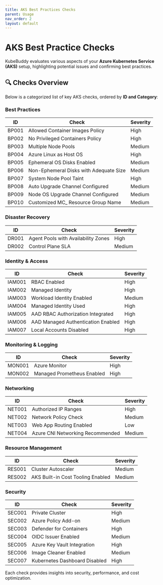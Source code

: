```yaml
---
title: AKS Best Practices Checks
parent: Usage
nav_order: 2
layout: default
---
```


# AKS Best Practice Checks

KubeBuddy evaluates various aspects of your **Azure Kubernetes Service (AKS)** setup, highlighting potential issues and confirming best practices.

## 🔍 Checks Overview

Below is a categorized list of key AKS checks, ordered by **ID and Category**:

### Best Practices

| ID    | Check                                   | Severity |
|-------|-----------------------------------------|----------|
| BP001 | Allowed Container Images Policy        | High     |
| BP002 | No Privileged Containers Policy        | High     |
| BP003 | Multiple Node Pools                    | Medium   |
| BP004 | Azure Linux as Host OS                 | High     |
| BP005 | Ephemeral OS Disks Enabled             | Medium   |
| BP006 | Non-Ephemeral Disks with Adequate Size | Medium   |
| BP007 | System Node Pool Taint                 | High     |
| BP008 | Auto Upgrade Channel Configured        | Medium   |
| BP009 | Node OS Upgrade Channel Configured     | Medium   |
| BP010 | Customized MC_ Resource Group Name     | Medium   |

### Disaster Recovery

| ID    | Check                                   | Severity |
|-------|-----------------------------------------|----------|
| DR001 | Agent Pools with Availability Zones    | High     |
| DR002 | Control Plane SLA                      | Medium   |

### Identity & Access

| ID    | Check                                   | Severity |
|-------|-----------------------------------------|----------|
| IAM001| RBAC Enabled                           | High     |
| IAM002| Managed Identity                       | High     |
| IAM003| Workload Identity Enabled              | Medium   |
| IAM004| Managed Identity Used                  | High     |
| IAM005| AAD RBAC Authorization Integrated      | High     |
| IAM006| AAD Managed Authentication Enabled     | High     |
| IAM007| Local Accounts Disabled                | High     |

### Monitoring & Logging

| ID    | Check                                   | Severity |
|-------|-----------------------------------------|----------|
| MON001| Azure Monitor                          | High     |
| MON002| Managed Prometheus Enabled             | High     |

### Networking

| ID    | Check                                   | Severity |
|-------|-----------------------------------------|----------|
| NET001| Authorized IP Ranges                   | High     |
| NET002| Network Policy Check                   | Medium   |
| NET003| Web App Routing Enabled                | Low      |
| NET004| Azure CNI Networking Recommended       | Medium   |

### Resource Management

| ID    | Check                                   | Severity |
|-------|-----------------------------------------|----------|
| RES001| Cluster Autoscaler                     | Medium   |
| RES002| AKS Built-in Cost Tooling Enabled      | Medium   |

### Security

| ID    | Check                                   | Severity |
|-------|-----------------------------------------|----------|
| SEC001| Private Cluster                        | High     |
| SEC002| Azure Policy Add-on                    | Medium   |
| SEC003| Defender for Containers                | High     |
| SEC004| OIDC Issuer Enabled                    | Medium   |
| SEC005| Azure Key Vault Integration            | High     |
| SEC006| Image Cleaner Enabled                  | Medium   |
| SEC007| Kubernetes Dashboard Disabled          | High     |

Each check provides insights into security, performance, and cost optimization.